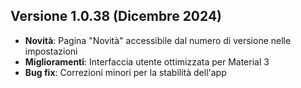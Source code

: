 ## Versione 1.0.38 (Dicembre 2024)
- **Novità**: Pagina "Novità" accessibile dal numero di versione nelle impostazioni
- **Miglioramenti**: Interfaccia utente ottimizzata per Material 3
- **Bug fix**: Correzioni minori per la stabilità dell'app
